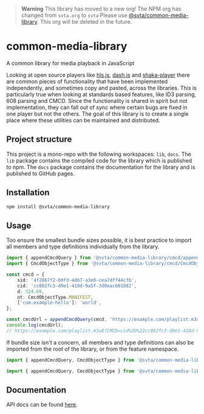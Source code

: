 
> **Warning**
> This library has moved to a new org! The NPM org has changed from `svta.org` to `svta` Please use [@svta/common-media-library](https://github.com/streaming-video-technology-alliance/common-media-library). This org will be deleted in the future.

# common-media-library
A common library for media playback in JavaScript

Looking at open source players like [hls.js](https://github.com/video-dev/hls.js/), [dash.js](https://github.com/Dash-Industry-Forum/dash.js/) and [shaka-player](https://github.com/shaka-project/shaka-player) there are common pieces of functionality that have been implemented independently, and sometimes copy and pasted, across the libraries. This is particularly true when looking at standards based features, like ID3 parsing, 608 parsing and CMCD. Since the functionality is shared in spirit but not implementation, they can fall out of sync where certain bugs are fixed in one player but not the others. The goal of this library is to create a single place where these utilities can be maintained and distributed.

## Project structure
This project is a mono-repo with the following workspaces: `lib`, `docs`. The `lib` package contains the compiled code for the library which is published to npm. The `docs` package contains the documentation for the library and is published to GitHub pages.

## Installation
```bash
npm install @svta/common-media-library
```

## Usage
Too ensure the smallest bundle sizes possible, it is best practice to import all members and type definitions
individually from the library.
```typescript
import { appendCmcdQuery } from '@svta/common-media-library/cmcd/appendCmcdQuery';
import { CmcdObjectType } from '@svta/common-media-library/cmcd/CmcdObjectType';

const cmcd = {
	sid: '4f2867f2-b0fd-4db7-a3e0-cea7dff44cfb',
	cid: 'cc002fc3-d9e1-418d-9a5f-3d0eac601882',
	d: 324.69,
	ot: CmcdObjectType.MANIFEST,
	['com.example-hello']: 'world',
};

const cmcdUrl = appendCmcdQuery(cmcd, 'https://example.com/playlist.m3u8');
console.log(cmcdUrl);
// https://example.com/playlist.m3u8?CMCD=cid%3D%22cc002fc3-d9e1-418d-9a5f-3d0eac601882%22%2Ccom.example-hello%3D%22world%22%2Cd%3D325%2Cot%3Dm%2Csid%3D%224f2867f2-b0fd-4db7-a3e0-cea7dff44cfb%22
```

If bundle size isn't a concern, all members and type definitions can also be imported from the root of the library, or from the feature namespace.
```typescript
import { appendCmcdQuery, CmcdObjectType } from '@svta/common-media-library';
```
```typescript
import { appendCmcdQuery, CmcdObjectType } from '@svta/common-media-library/cmcd';
```

## Documentation
API docs can be found [here](https://streaming-video-technology-alliance.github.io/common-media-library/).
